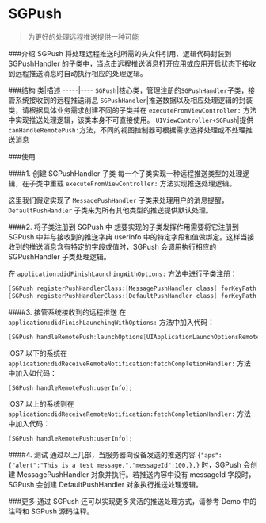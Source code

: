 SGPush
=========

>为更好的处理远程推送提供一种可能

###介绍
SGPush 将处理远程推送时所需的头文件引用、逻辑代码封装到 SGPushHandler 的子类中，当点击远程推送消息打开应用或应用开启状态下接收到远程推送消息时自动执行相应的处理逻辑。

###结构
类|描述
-----|----
`SGPush`|核心类，管理注册的`SGPushHandler`子类，接管系统接收到的远程推送消息
`SGPushHandler`|推送数据以及相应处理逻辑的封装类，请根据具体业务需求创建不同的子类并在 `executeFromViewController:` 方法中实现推送处理逻辑，该类本身不可直接使用。
`UIViewController+SGPush`|提供`canHandleRemotePush:`方法，不同的视图控制器可根据需求选择处理或不处理推送消息

###使用

####1. 创建 SGPushHandler 子类
每一个子类实现一种远程推送类型的处理逻辑，在子类中重载 `executeFromViewController:` 方法实现推送处理逻辑。

这里我们假定实现了 `MessagePushHandler` 子类来处理用户的消息提醒，`DefaultPushHandler` 子类来为所有其他类型的推送提供默认处理。

####2. 将子类注册到 SGPush 中
想要实现的子类发挥作用需要将它注册到 SGPush 中并与接收到的推送字典 userInfo 中的特定字段和值做绑定。这样当接收到的推送消息含有特定的字段或值时，SGPush 会调用执行相应的 SGPushHandler 子类处理逻辑。  

在 `application:didFinishLaunchingWithOptions:` 方法中进行子类注册：  
```objective-c
[SGPush registerPushHandlerClass:[MessagePushHandler class] forKeyPath:@"aps.messageId"];
[SGPush registerPushHandlerClass:[DefaultPushHandler class] forKeyPath:@"aps"];
```
####3. 接管系统接收到的远程推送
在 `application:didFinishLaunchingWithOptions:` 方法中加入代码：   
```objective-c
[SGPush handleRemotePush:launchOptions[UIApplicationLaunchOptionsRemoteNotificationKey]];
```  
iOS7 以下的系统在 `application:didReceiveRemoteNotification:fetchCompletionHandler:` 方法中加入如代码：
```objective-c
[SGPush handleRemotePush:userInfo];
```   
iOS7 以上的系统则在 `application:didReceiveRemoteNotification:fetchCompletionHandler:` 方法中加入代码：
```objective-c
[SGPush handleRemotePush:userInfo];
```  
####4. 测试
通过以上几部，当服务器向设备发送的推送内容 `{"aps":{"alert":"This is a test message.","messageId":100,},}` 时，SGPush 会创建 MessagePushHandler 对象并执行。若推送内容中没有 messageId 字段时，SGPush 会创建 DefaultPushHandler 对象执行推送处理逻辑。

###更多
通过 SGPush 还可以实现更多灵活的推送处理方式，请参考 Demo 中的注释和 SGPush 源码注释。
